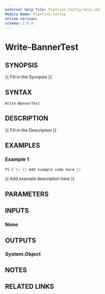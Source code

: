 ```yaml
---
external help file: Pipeline.Config-help.xml
Module Name: Pipeline.Config
online version:
schema: 2.0.0
---
```


# Write-BannerTest

## SYNOPSIS
{{ Fill in the Synopsis }}

## SYNTAX

```
Write-BannerTest
```

## DESCRIPTION
{{ Fill in the Description }}

## EXAMPLES

### Example 1
```powershell
PS C:\> {{ Add example code here }}
```

{{ Add example description here }}

## PARAMETERS

## INPUTS

### None

## OUTPUTS

### System.Object
## NOTES

## RELATED LINKS
